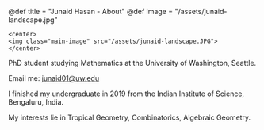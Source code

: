 @def title = "Junaid Hasan - About"
@def image = "/assets/junaid-landscape.jpg"

~~~
<center>
<img class="main-image" src="/assets/junaid-landscape.JPG">
</center>
~~~

PhD student studying Mathematics at the University of Washington, Seattle.

Email me: [junaid01@uw.edu](mailto:junaid01@uw.edu)

I finished my undergraduate in 2019 from the Indian Institute of Science, Bengaluru, India.

My interests lie in Tropical Geometry, Combinatorics, Algebraic Geometry.



